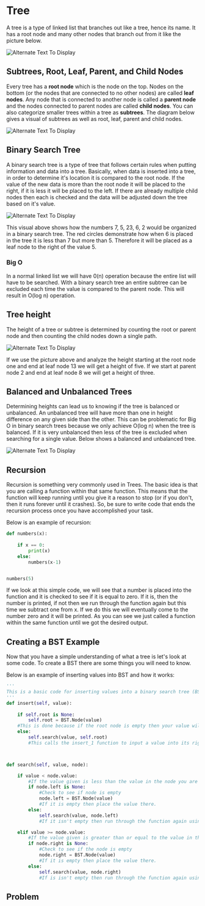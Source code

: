 # **Tree**
A tree is a type of linked list that branches out like a tree, hence its name. It has a root node and many other nodes that branch out from it like the picture below.

![Alternate Text To Display](pictures/tree.png)

## Subtrees, Root, Leaf, Parent, and Child Nodes
Every tree has a **root node** which is the node on the top. Nodes on the bottom (or the nodes that are connected to no other nodes) are called **leaf nodes**. Any node that is connected to another node is called a **parent node** and the nodes connected to parent nodes are called **child nodes**. You can also categorize smaller trees within a tree as **subtrees**. The diagram below gives a visual of subtrees as well as root, leaf, parent and child nodes.

![Alternate Text To Display](pictures/subtree.jpg)

## Binary Search Tree

A binary search tree is a type of tree that follows certain rules when putting information and data into a tree. Basically, when data is inserted into a tree, in order to determine it's location it is compared to the root node. If the value of the new data is more than the root node it will be placed to the right, if it is less it will be placed to the left. If there are already multiple child nodes then each is checked and the data will be adjusted down the tree based on it's value.

![Alternate Text To Display](pictures/binarysearchtree.png)

This visual above shows how the numbers 7, 5, 23, 6, 2 would be organized in a binary search tree. The red circles demonstrate how when 6 is placed in the tree it is less than 7 but more than 5. Therefore it will be placed as a leaf node to the right of the value 5.
### Big O
In a normal linked list we will have 0(n) operation because the entire list will have to be searched. With a binary search tree an entire subtree can be excluded each time the value is compared to the parent node. This will result in O(log n) operation. 

## Tree height
The height of a tree or subtree is determined by counting the root or parent node and then counting the child nodes down a single path.

![Alternate Text To Display](pictures/heighttree.png)

If we use the picture above and analyze the height starting at the root node one and end at leaf node 13 we will get a height of five. If we start at parent node 2 and end at leaf node 8 we will get a height of three. 

## Balanced and Unbalanced Trees

Determining heights can lead us to knowing if the tree is balanced or unbalanced. An unbalanced tree will have more than one in height difference on any given side than the other. This can be problematic for Big O in binary search trees because we only achieve O(log n) when the tree is balanced. If it is very unbalanced then less of the tree is excluded when searching for a single value. Below shows a balanced and unbalanced tree.

![Alternate Text To Display](pictures/balancedvsunbalanced.jpg)

## Recursion

Recursion is something very commonly used in Trees. The basic idea is that you are calling a function within that same function. This means that the function will keep running until you give it a reason to stop (or if you don't, then it runs forever until it crashes). So, be sure to write code that ends the recursion process once you have accomplished your task.

Below is an example of recursion:

```Python
def numbers(x):
    
    if x == 0:
        print(x)
    else:
        numbers(x-1)


numbers(5)
```
If we look at this simple code, we will see that a number is placed into the function and it is checked to see if it is equal to zero. If it is, then the number is printed, if not then we run through the function again but this time we subtract one from x. If we do this we will eventually come to the number zero and it will be printed. As you can see we just called a function within the same function until we got the desired output.

## Creating a BST Example

Now that you have a simple understanding of what a tree is let's look at some code. To create a BST there are some things you will need to know.

Below is an example of inserting values into BST and how it works:

```Python
'''
This is a basic code for inserting values into a binary search tree (BST). Below are two functions that work together to create this tree. The first function "insert" will be the one to insert the value into the node and the second function will be the one to search for an empty node where the value belongs.
'''
def insert(self, value):
	
	if self.root is None:
		self.root = BST.Node(value) 
    #This is done because if the root node is empty then your value will automatically go there.    
	else:
		self.search(value, self.root)
        #This calls the insert_1 function to input a value into its rightful node.  



def search(self, value, node):

	if value < node.value:
		#If the value given is less than the value in the node you are comparing it to then it is placed to the left.
		if node.left is None:
			#Check to see if node is empty
			node.left = BST.Node(value)
            #If it is empty then place the value there.
		else:
			self.search(value, node.left)
            #If it isn't empty then run through the function again using the left node (node.left)

	elif value >= node.value:
		#If the value given is greater than or equal to the value in the node you are comparing it to then it is placed to the right.
		if node.right is None: 
            #Check to see if the node is empty
			node.right = BST.Node(value)
            #If it is empty then place the value there.
		else:			
			self.search(value, node.right)
            #If is isn't empty then run through the function again using the right node (node.right)
```

## Problem



